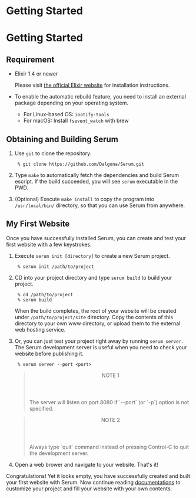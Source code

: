 # Getting Started

# Getting Started

## Requirement

* Elixir 1.4 or newer

    Please visit [the official Elixir website](http://elixir-lang.org) for
    installation instructions.

* To enable the automatic rebuild feature, you need to install an external
package depending on your operating system.

    * For Linux-based OS: `inotify-tools`
    * For macOS: Install `fsevent_watch` with brew

## Obtaining and Building Serum

1. Use `git` to clone the repository.

        % git clone https://github.com/Dalgona/Serum.git

2. Type `make` to automatically fetch the dependencies and build Serum escript.
If the build succeeded, you will see `serum` executable in the PWD.

3. (Optional) Execute `make install` to copy the program into `/usr/local/bin/`
directory, so that you can use Serum from anywhere.

## My First Website

Once you have successfully installed Serum, you can create and test your first
website with a few keystrokes.

1. Execute `serum init [directory]` to create a new Serum project.

        % serum init /path/to/project

2. CD into your project directory and type `serum build` to build your project.

        % cd /path/to/project
        % serum build

    When the build completes, the root of your website will be created under
    `/path/to/project/site` directory. Copy the contents of this directory to
    your own www directory, or upload them to the external web hosting service.

3. Or, you can just test your project right away by running `serum server`.
The Serum development server is useful when you need to check your website
before publishing it.

        % serum server --port <port>

    <blockquote class="note">
      <header>NOTE 1</header>
      <p>The server will listen on port 8080 if `--port` (or `-p`) option is
      not specified.</p>
    </blockquote>

    <blockquote class="note">
      <header>NOTE 2</header>
      <p>Always type `quit` command instead of pressing Control-C to quit the
      development server.</p>
    </blockquote>

4. Open a web brower and navigate to your website. That's it!

Congratulations! Yet it looks empty, you have successfully created and built
your first website with Serum. Now continue reading
[documentations](%pages:docs/index) to customize your project and fill your
website with your own contents.

